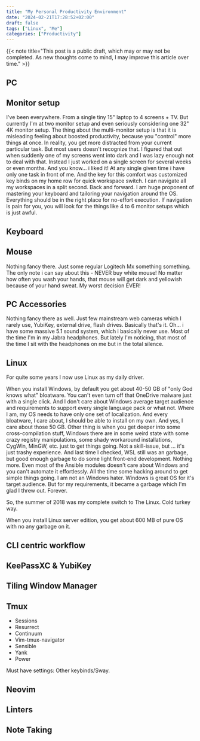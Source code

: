 ```yaml
---
title: "My Personal Productivity Environment"
date: "2024-02-21T17:28:52+02:00"
draft: false
tags: ["Linux", "Me"]
categories: ["Productivity"]
---
```


{{< note title="This post is a public draft, which may or may not be completed. As new thoughts come to mind, I may improve this article over time." >}}

## PC

## Monitor setup

I've been everywhere. From a single tiny 15" laptop to 4 screens + TV.
But currently I'm at two monitor setup and even seriously considering one 32" 4K monitor
setup. The thing about the multi-monitor setup is that it is misleading feeling
about boosted productivity, because you "control" more things at once. In
reality, you get more distracted from your current particular task. But most
users doesn't recognize that. I figured that out when suddenly one of my screens
went into dark and I was lazy enough not to deal with that. Instead I just
worked on a single screen for several weeks or even months. And you know... i
liked it! At any single given time i have only one task in front of me. And the
key for this comfort was customized key binds on my home row for quick workspace
switch. I can navigate all my workspaces in a split second. Back and forward. I
am huge proponent of mastering your keyboard and tailoring your navigation
around the OS. Everything should be in the right place for no-effort execution.
If navigation is pain for you, you will look for the things like 4 to 6 monitor
setups which is just awful.

## Keyboard

## Mouse

Nothing fancy there. Just some regular Logitech Mx something something. The only
note i can say about this - NEVER buy white mouse! No matter how often you wash
your hands, that mouse will get dark and yellowish because of your hand sweat.
My worst decision EVER!

## PC Accessories

Nothing fancy there as well. Just few mainstream web cameras which I rarely use,
YubiKey, external drive, flash drives. Basically that's it. Oh... i have some
massive 5.1 sound system, which i basically never use. Most of the time I'm in
my Jabra headphones. But lately I'm noticing, that most of the time I sit with the
headphones on me but in the total silence.

## Linux

For quite some years I now use Linux as my daily driver.

When you install Windows, by default you get about 40-50 GB of "only God knows
what" bloatware. You can't even turn off that OneDrive malware just with a
single click. And I don't care about Windows average target audience and
requirements to support every single language pack or what not. Where I am, my
OS needs to have only one set of localization. And every bloatware, I care
about, I should be able to install on my own. And yes, I care about those 50 GB.
Other thing is when you get deeper into some cross-compilation stuff, Windows
there are in some weird state with some crazy registry manipulations, some shady
workaround installations, CygWin, MinGW, etc. just to get things going. Not a
skill-issue, but ... it's just trashy experience. And last time I checked, WSL
still was an garbage, but good enough garbage to do some light front-end
development. Nothing more. Even most of the Ansible modules doesn't care about
Windows and you can't automate it effortlessly. All the time some hacking around
to get simple things going.
I am not an Windows hater. Windows is great OS for it's target audience. But for
my requirements, it became a garbage which I'm glad I threw out. Forever.

So, the summer of 2018 was my complete switch to The Linux. Cold turkey way.

When you install Linux server edition, you get about 600 MB of pure OS with no
any garbage on it.

## CLI centric workflow

## KeePassXC & YubiKey

## Tiling Window Manager

## Tmux

- Sessions
- Resurrect
- Continuum
- Vim-tmux-navigator
- Sensible
- Yank
- Power

Must have settings:
Other keybinds/Sway.

## Neovim

## Linters

## Note Taking
